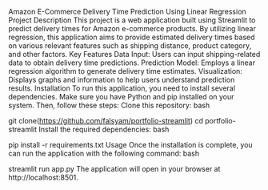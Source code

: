 Amazon E-Commerce Delivery Time Prediction Using Linear Regression
Project Description
This project is a web application built using Streamlit to predict delivery times for Amazon e-commerce products. By utilizing linear regression, this application aims to provide estimated delivery times based on various relevant features such as shipping distance, product category, and other factors.
Key Features
Data Input: Users can input shipping-related data to obtain delivery time predictions.
Prediction Model: Employs a linear regression algorithm to generate delivery time estimates.
Visualization: Displays graphs and information to help users understand prediction results.
Installation
To run this application, you need to install several dependencies. Make sure you have Python and pip installed on your system. Then, follow these steps:
Clone this repository:
bash


git clone(https://github.com/falsyam/portfolio-streamlit)
cd portfolio-streamlit
Install the required dependencies:
bash


pip install -r requirements.txt
Usage
Once the installation is complete, you can run the application with the following command:
bash


streamlit run app.py
The application will open in your browser at http://localhost:8501.
